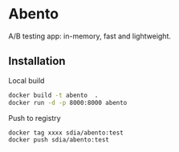 # Abento

A/B testing app: in-memory, fast and lightweight.



## Installation

Local build
``` bash
docker build -t abento  .
docker run -d -p 8000:8000 abento
```

Push to registry
```bash
docker tag xxxx sdia/abento:test
docker push sdia/abento:test
```
